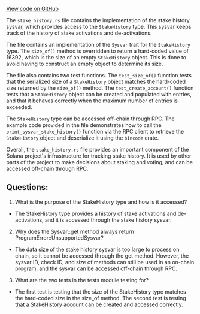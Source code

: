 [View code on GitHub](https://github.com/solana-labs/solana/blob/master/sdk/program/src/sysvar/stake_history.rs)

The `stake_history.rs` file contains the implementation of the stake history sysvar, which provides access to the `StakeHistory` type. This sysvar keeps track of the history of stake activations and de-activations. 

The file contains an implementation of the `Sysvar` trait for the `StakeHistory` type. The `size_of()` method is overridden to return a hard-coded value of 16392, which is the size of an empty `StakeHistory` object. This is done to avoid having to construct an empty object to determine its size. 

The file also contains two test functions. The `test_size_of()` function tests that the serialized size of a `StakeHistory` object matches the hard-coded size returned by the `size_of()` method. The `test_create_account()` function tests that a `StakeHistory` object can be created and populated with entries, and that it behaves correctly when the maximum number of entries is exceeded.

The `StakeHistory` type can be accessed off-chain through RPC. The example code provided in the file demonstrates how to call the `print_sysvar_stake_history()` function via the RPC client to retrieve the `StakeHistory` object and deserialize it using the `bincode` crate. 

Overall, the `stake_history.rs` file provides an important component of the Solana project's infrastructure for tracking stake history. It is used by other parts of the project to make decisions about staking and voting, and can be accessed off-chain through RPC.
## Questions: 
 1. What is the purpose of the StakeHistory type and how is it accessed?
- The StakeHistory type provides a history of stake activations and de-activations, and it is accessed through the stake history sysvar.
2. Why does the Sysvar::get method always return ProgramError::UnsupportedSysvar?
- The data size of the stake history sysvar is too large to process on chain, so it cannot be accessed through the get method. However, the sysvar ID, check ID, and size of methods can still be used in an on-chain program, and the sysvar can be accessed off-chain through RPC.
3. What are the two tests in the tests module testing for?
- The first test is testing that the size of the StakeHistory type matches the hard-coded size in the size_of method. The second test is testing that a StakeHistory account can be created and accessed correctly.
